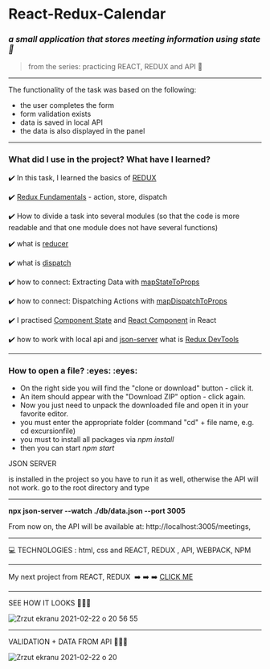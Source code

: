 

<h1> React-Redux-Calendar </h1>

*<h3>a small application that stores meeting information using state :blue_book:</h3>*

>from the series: practicing REACT, REDUX and API   :muscle:

----- 

The functionality of the task was based on the following:

* the user completes the form
* form validation exists
* data is saved in local API
* the data is also displayed in the panel


-------

<h3>What did I use in the project? What have I learned?</h3>

:heavy_check_mark: In this task, I learned the basics of [REDUX](https://redux.js.org/)


:heavy_check_mark: [Redux Fundamentals](https://redux.js.org/tutorials/fundamentals/part-2-concepts-data-flow) - action, store, dispatch

:heavy_check_mark: How to divide a task into several modules (so that the code is more readable and that one module does not have several functions)

:heavy_check_mark: what is [reducer](https://redux.js.org/tutorials/fundamentals/part-3-state-actions-reducers)

:heavy_check_mark: what is [dispatch](https://redux.js.org/tutorials/fundamentals/part-2-concepts-data-flow)

:heavy_check_mark: how to connect: Extracting Data with [mapStateToProps](https://react-redux.js.org/using-react-redux/connect-mapstate)

:heavy_check_mark: how to connect: Dispatching Actions with [mapDispatchToProps](https://react-redux.js.org/using-react-redux/connect-mapdispatch)

:heavy_check_mark: I practised [Component State](https://reactjs.org/docs/faq-state.html#what-does-setstate-do) and [React Component](https://reactjs.org/docs/react-component.html#gatsby-focus-wrapper) in React

:heavy_check_mark: how to work with local api and [json-server](https://github.com/typicode/json-server)
 what is [Redux DevTools](https://github.com/reduxjs/redux-devtools)



-----
<h3>How to open a file? :eyes:  :eyes: </h3>

* On the right side you will find the "clone or download" button - click it.
* An item should appear with the "Download ZIP" option - click again.
* Now you just need to unpack the downloaded file and open it in your favorite editor.
* you must enter the appropriate folder (command "cd" + file name, e.g. cd excursionfile)
* you must to install all packages via  *npm install*
* then you can start *npm start*



JSON SERVER

is installed in the project so you have to run it as well, otherwise the API will not work.
go to the root directory and type

----

**npx json-server --watch ./db/data.json --port 3005**


From now on, the API will be available at: http://localhost:3005/meetings, 


----



:computer: TECHNOLOGIES : html, css and REACT, REDUX , API, WEBPACK, NPM


----

My next  project from REACT, REDUX    :arrow_right: :arrow_right: :arrow_right: [CLICK ME ](https://github.com/martynakiljan/currency-wallet-redux-)




----

SEE HOW IT LOOKS  :eyes::eyes::eyes:

![Zrzut ekranu 2021-02-22 o 20 56 55](https://user-images.githubusercontent.com/59742201/108781842-d4141080-756a-11eb-8419-5fa5d66051e0.png)


-----


VALIDATION + DATA FROM API  :eyes::eyes::eyes:


![Zrzut ekranu 2021-02-22 o 20](https://user-images.githubusercontent.com/59742201/108781917-f3ab3900-756a-11eb-954e-028a7c884630.png)
